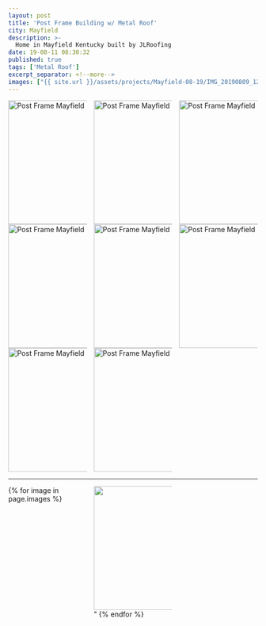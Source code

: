 ```yaml
---
layout: post
title: 'Post Frame Building w/ Metal Roof'
city: Mayfield
description: >-
  Home in Mayfield Kentucky built by JLRoofing
date: 19-08-11 08:30:32
published: true
tags: ['Metal Roof']
excerpt_separator: <!--more-->
images: ["{{ site.url }}/assets/projects/Mayfield-08-19/IMG_20190809_124149.jpg", "{{ site.url }}/assets/projects/Mayfield-08-19/IMG_20190809_063922.jpg", "{{ site.url }}/assets/projects/Mayfield-08-19/IMG_20190807_095918.jpg"]
---
```

<div style="align: right;">
  <div style="column-count: 3; padding: 0 auto 0 auto">
   <img src="{{ site.url }}/assets/projects/Mayfield-08-19/IMG_20190809_124149.jpg" alt="Post Frame Mayfield" height="250px" width="250px"/>

   <img src="{{ site.url }}/assets/projects/Mayfield-08-19/IMG_20190809_063922.jpg" alt="Post Frame Mayfield" height="250px" width="250px"/>

   <img src="{{ site.url }}/assets/projects/Mayfield-08-19/IMG_20190807_095918.jpg" alt="Post Frame Mayfield" height="250px" width="250px"/>

   <img src="{{ site.url }}/assets/projects/Mayfield-08-19/IMG_20190808_093607.jpg" alt="Post Frame Mayfield" height="250px" width="250px"/>

   <img src="{{ site.url }}/assets/projects/Mayfield-08-19/IMG_20190812_132639.jpg" alt="Post Frame Mayfield" height="250px" width="250px"/>

   <img src="{{ site.url }}/assets/projects/Mayfield-08-19/IMG_20190812_132708.jpg" alt="Post Frame Mayfield" height="250px" width="250px"/>

   <img src="{{ site.url }}/assets/projects/Mayfield-08-19/IMG_20190813_084030.jpg" alt="Post Frame Mayfield" height="250px" width="250px"/>

   <img src="{{ site.url }}/assets/projects/Mayfield-08-19/mayfield_007_19_08.jpg" alt="Post Frame Mayfield" height="250px" width="250px"/>
  </div>
</div>
<!--more-->
<hr>
<div style="align: right;">
  <div style="column-count: 3; padding: 0 auto 0 auto">
    {% for image in page.images %}
      <img src="{{ image }}" height="250px" width="250px"/>"
    {% endfor %}
    </div>
  </div>
